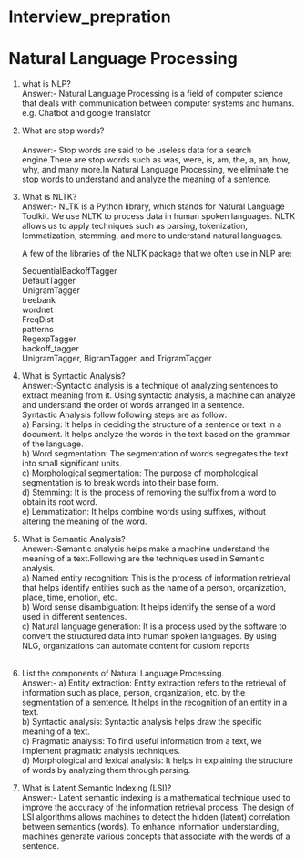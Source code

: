 # Interview_prepration

# Natural Language Processing
1) what is NLP?<br>
Answer:- Natural Language Processing is a field of computer science that deals with communication between computer systems and humans.
        e.g. Chatbot and google translator
        
2)  What are stop words?<br><br>
Answer:- Stop words are said to be useless data for a search engine.There are stop words such as was, were, is, am, the, a, an, how, why, and many more.In Natural Language Processing, we eliminate the stop words to understand and analyze the meaning of a sentence.

3) What is NLTK?<br>
Answer:- NLTK is a Python library, which stands for Natural Language Toolkit. We use NLTK to process data in human spoken languages. NLTK allows us to apply techniques such as parsing, tokenization, lemmatization, stemming, and more to understand natural languages.

      A few of the libraries of the NLTK package that we often use in NLP are:<br>

      SequentialBackoffTagger<br>
      DefaultTagger<br>
      UnigramTagger<br>
      treebank<br>
      wordnet<br>
      FreqDist<br>
      patterns<br>
      RegexpTagger<br>
      backoff_tagger<br>
      UnigramTagger, BigramTagger, and TrigramTagger<br>

4)  What is Syntactic Analysis?<br>
Answer:-Syntactic analysis is a technique of analyzing sentences to extract meaning from it. Using syntactic analysis, a machine can analyze and understand the order of words arranged in a sentence.<br>
    Syntactic Analysis follow following steps are as follow:<br>
a)  Parsing: It helps in deciding the structure of a sentence or text in a document. It helps analyze the words in the text based on the grammar of the language.<br>
b)  Word segmentation: The segmentation of words segregates the text into small significant units.<br>
c)  Morphological segmentation: The purpose of morphological segmentation is to break words into their base form.<br>
d)  Stemming: It is the process of removing the suffix from a word to obtain its root word.<br>
e)  Lemmatization: It helps combine words using suffixes, without altering the meaning of the word.<br>

5) What is Semantic Analysis?<br>
Answer:-Semantic analysis helps make a machine understand the meaning of a text.Following are the techniques used in Semantic analysis.<br>
a) Named entity recognition: This is the process of information retrieval that helps identify entities such as the name of a person, organization, place, time, emotion, etc.<br>
b) Word sense disambiguation: It helps identify the sense of a word used in different sentences.<br>
c) Natural language generation: It is a process used by the software to convert the structured data into human spoken languages. By using NLG, organizations can automate content for custom reports<br><br>

6)  List the components of Natural Language Processing.<br>
Answer:- a) Entity extraction: Entity extraction refers to the retrieval of information such as place, person, organization, etc. by the segmentation of a sentence. It helps in the recognition of an entity in a text.<br>
b) Syntactic analysis: Syntactic analysis helps draw the specific meaning of a text.<br>
c) Pragmatic analysis: To find useful information from a text, we implement pragmatic analysis techniques.<br>
d) Morphological and lexical analysis: It helps in explaining the structure of words by analyzing them through parsing.<br>

7) What is Latent Semantic Indexing (LSI)?<br>
Answer:- Latent semantic indexing is a mathematical technique used to improve the accuracy of the information retrieval process. The design of LSI algorithms allows machines to detect the hidden (latent) correlation between semantics (words). To enhance information understanding, machines generate various concepts that associate with the words of a sentence.
